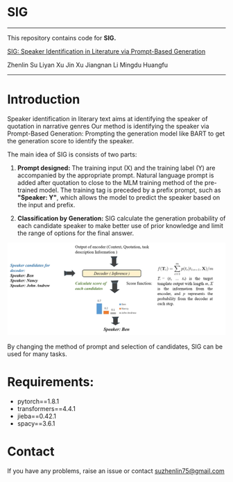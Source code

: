 
# SIG


----------


This repository contains code for **SIG.**

[SIG: Speaker Identification in Literature via Prompt-Based Generation](https://arxiv.org/pdf/2312.14590.pdf)

Zhenlin Su Liyan Xu Jin Xu Jiangnan Li Mingdu Huangfu


___
# 
# Introduction
Speaker identification in literary text aims at identifying the speaker of quotation in narrative genres Our method is identifying the speaker via Prompt-Based Generation: Prompting the generation model like BART to get the generation score to identify the speaker. 

The main idea of SIG is consists of two parts:

 1.  **Prompt designed:** The training input (X) and the training label (Y) are accompanied by the appropriate prompt. Natural language prompt is added after quotation to close to the MLM training method of the pre-trained model. The training tag is preceded by a prefix prompt, such as **"Speaker: Y"**, which allows the model to predict the speaker based on the input and prefix. 
    
 2.  **Classification by Generation:** SIG calculate the generation probability of each candidate speaker to make better use of prior knowledge and limit the range of options for the final answer.
    

![enter description here](./images/workflow.png)

By changing the method of prompt and selection of candidates, SIG can be used for many tasks.





# Requirements:

 - pytorch==1.8.1
 - transformers==4.4.1
 - jieba==0.42.1
 - spacy==3.6.1


# Contact
If you have any problems, raise an issue or contact suzhenlin75@gmail.com